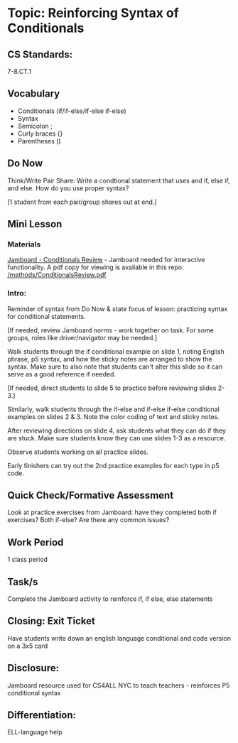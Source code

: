 
# Topic: Reinforcing Syntax of Conditionals

## CS Standards:
7-8.CT.1

## Vocabulary
* Conditionals (if/if-else/if-else if-else)
* Syntax
* Semicolon ;
* Curly braces {}
* Parentheses ()
  
## Do Now 
Think/Write Pair Share:  Write a condtional statement that uses and if, else if, and else.  How do you use proper syntax?

[1 student from each pair/group shares out at end.]

## Mini Lesson

### Materials
[Jamboard - Conditionals Review](https://jamboard.google.com/d/1l5ZGgCqb6YQk090w11ONsnG6bq1HVkOf7V94cYxKMjQ/viewer?f=9)  - Jamboard needed for interactive functionality.  A pdf copy for viewing is available in this repo: [/methods/ConditionalsReview.pdf](https://replit.com/@Kmaschm/cohort-3-summer-work-Kmaschm#methods/ConditionalsReview.pdf)

### Intro: 
Reminder of syntax from Do Now & state focus of lesson: practicing syntax for conditional statements.  

[If needed, review Jamboard norms - work together on task.  For some groups, roles like driver/navigator may be needed.]

Walk students through the if conditional example on slide 1, noting English phrase, p5 syntax, and how the sticky notes are arranged to show the syntax. Make sure to also note that students can't alter this slide so it can serve as a good reference if needed.

[If needed, direct students to slide 5 to practice before reviewing slides 2-3.]

Similarly, walk students through the if-else and if-else if-else conditional examples on slides 2 & 3.  Note the color coding of text and sticky notes.

After reviewing directions on slide 4, ask students what they can do if they are stuck. Make sure students know they can use slides 1-3 as a resource.

Observe students working on all practice slides.


Early finishers can try out the 2nd practice examples for each type in p5 code.  


## Quick Check/Formative Assessment
Look at practice exercises from Jamboard: have they completed both if exercises?  Both if-else?  Are there any common issues?  

## Work Period
1 class period

## Task/s
Complete the Jamboard activity to reinforce if, if else, else statements

## Closing: Exit Ticket
Have students write down an english language conditional and code version on a 3x5 card

## Disclosure:  
Jamboard resource used for CS4ALL NYC to teach teachers -  reinforces P5 conditional syntax

## Differentiation:
ELL-language help